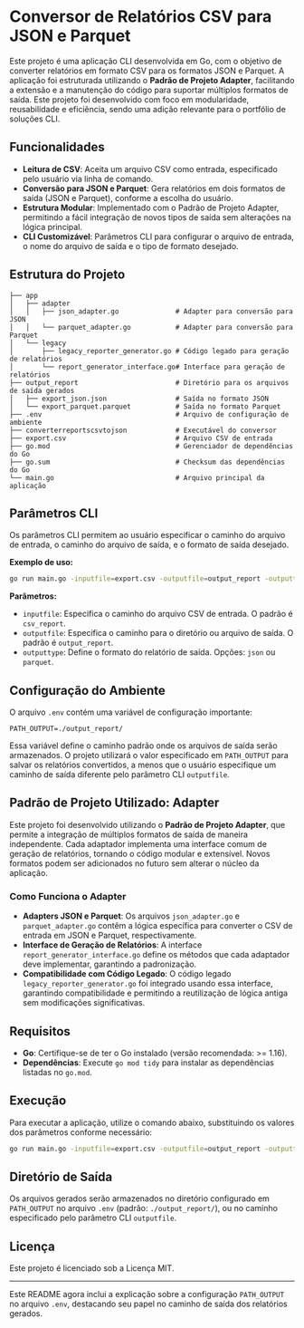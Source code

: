 # Conversor de Relatórios CSV para JSON e Parquet

Este projeto é uma aplicação CLI desenvolvida em Go, com o objetivo de converter relatórios em formato CSV para os formatos JSON e Parquet. A aplicação foi estruturada utilizando o **Padrão de Projeto Adapter**, facilitando a extensão e a manutenção do código para suportar múltiplos formatos de saída. Este projeto foi desenvolvido com foco em modularidade, reusabilidade e eficiência, sendo uma adição relevante para o portfólio de soluções CLI.

## Funcionalidades

- **Leitura de CSV**: Aceita um arquivo CSV como entrada, especificado pelo usuário via linha de comando.
- **Conversão para JSON e Parquet**: Gera relatórios em dois formatos de saída (JSON e Parquet), conforme a escolha do usuário.
- **Estrutura Modular**: Implementado com o Padrão de Projeto Adapter, permitindo a fácil integração de novos tipos de saída sem alterações na lógica principal.
- **CLI Customizável**: Parâmetros CLI para configurar o arquivo de entrada, o nome do arquivo de saída e o tipo de formato desejado.

## Estrutura do Projeto

```plaintext
├── app
│   ├── adapter
│   │   ├── json_adapter.go              # Adapter para conversão para JSON
│   │   └── parquet_adapter.go           # Adapter para conversão para Parquet
│   └── legacy
│       ├── legacy_reporter_generator.go # Código legado para geração de relatórios
│       └── report_generator_interface.go# Interface para geração de relatórios
├── output_report                        # Diretório para os arquivos de saída gerados
│   ├── export_json.json                 # Saída no formato JSON
│   └── export_parquet.parquet           # Saída no formato Parquet
├── .env                                 # Arquivo de configuração de ambiente
├── converterreportscsvtojson            # Executável do conversor
├── export.csv                           # Arquivo CSV de entrada
├── go.mod                               # Gerenciador de dependências do Go
├── go.sum                               # Checksum das dependências do Go
└── main.go                              # Arquivo principal da aplicação
```

## Parâmetros CLI

Os parâmetros CLI permitem ao usuário especificar o caminho do arquivo de entrada, o caminho do arquivo de saída, e o formato de saída desejado.

**Exemplo de uso:**

```bash
go run main.go -inputfile=export.csv -outputfile=output_report -outputtype=json
```

**Parâmetros:**

- `inputfile`: Especifica o caminho do arquivo CSV de entrada. O padrão é `csv_report`.
- `outputfile`: Especifica o caminho para o diretório ou arquivo de saída. O padrão é `output_report`.
- `outputtype`: Define o formato do relatório de saída. Opções: `json` ou `parquet`.

## Configuração do Ambiente

O arquivo `.env` contém uma variável de configuração importante:

```plaintext
PATH_OUTPUT=./output_report/
```

Essa variável define o caminho padrão onde os arquivos de saída serão armazenados. O projeto utilizará o valor especificado em `PATH_OUTPUT` para salvar os relatórios convertidos, a menos que o usuário especifique um caminho de saída diferente pelo parâmetro CLI `outputfile`.

## Padrão de Projeto Utilizado: Adapter

Este projeto foi desenvolvido utilizando o **Padrão de Projeto Adapter**, que permite a integração de múltiplos formatos de saída de maneira independente. Cada adaptador implementa uma interface comum de geração de relatórios, tornando o código modular e extensível. Novos formatos podem ser adicionados no futuro sem alterar o núcleo da aplicação.

### Como Funciona o Adapter

- **Adapters JSON e Parquet**: Os arquivos `json_adapter.go` e `parquet_adapter.go` contêm a lógica específica para converter o CSV de entrada em JSON e Parquet, respectivamente.
- **Interface de Geração de Relatórios**: A interface `report_generator_interface.go` define os métodos que cada adaptador deve implementar, garantindo a padronização.
- **Compatibilidade com Código Legado**: O código legado `legacy_reporter_generator.go` foi integrado usando essa interface, garantindo compatibilidade e permitindo a reutilização de lógica antiga sem modificações significativas.

## Requisitos

- **Go**: Certifique-se de ter o Go instalado (versão recomendada: >= 1.16).
- **Dependências**: Execute `go mod tidy` para instalar as dependências listadas no `go.mod`.

## Execução

Para executar a aplicação, utilize o comando abaixo, substituindo os valores dos parâmetros conforme necessário:

```bash
go run main.go -inputfile=export.csv -outputfile=output_report -outputtype=json
```

## Diretório de Saída

Os arquivos gerados serão armazenados no diretório configurado em `PATH_OUTPUT` no arquivo `.env` (padrão: `./output_report/`), ou no caminho especificado pelo parâmetro CLI `outputfile`.

## Licença

Este projeto é licenciado sob a Licença MIT.

---

Este README agora inclui a explicação sobre a configuração `PATH_OUTPUT` no arquivo `.env`, destacando seu papel no caminho de saída dos relatórios gerados.